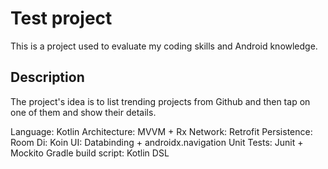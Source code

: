 # Test project
This is a project used to evaluate my coding skills and Android knowledge.

## Description
The project's idea is to list trending projects from Github and then tap on one of them and show their details.

Language: Kotlin
Architecture: MVVM + Rx
Network: Retrofit
Persistence: Room
Di: Koin
UI: Databinding + androidx.navigation
Unit Tests: Junit + Mockito
Gradle build script: Kotlin DSL
